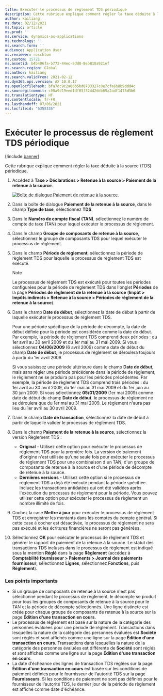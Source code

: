 ```yaml
---
title: Exécuter le processus de règlement TDS périodique
description: Cette rubrique explique comment régler la taxe déduite à la source (TDS) périodique.
author: kailiang
ms.date: 02/12/2021
ms.topic: article
ms.prod: ''
ms.service: dynamics-ax-applications
ms.technology: ''
ms.search.form: ''
audience: Application User
ms.reviewer: roschlom
ms.custom: 15721
ms.assetid: b4b406fa-b772-44ec-8dd8-8eb818a921ef
ms.search.region: Global
ms.author: kailiang
ms.search.validFrom: 2021-02-12
ms.dyn365.ops.version: AX 10.0.17
ms.openlocfilehash: bfa7dc9c2a86b5bd8783327c0e7cfa6b8b9ddd4c
ms.sourcegitcommit: c08a9d19eed1df03f32442ddb65a2adf1473d3b6
ms.translationtype: HT
ms.contentlocale: fr-FR
ms.lasthandoff: 07/06/2021
ms.locfileid: "6358336"
---
```

# <a name="run-the-periodic-tds-settlement-process"></a>Exécuter le processus de règlement TDS périodique

[!include [banner](../includes/banner.md)]

Cette rubrique explique comment régler la taxe déduite à la source (TDS) périodique.

1. Accédez à **Taxe \> Déclarations \> Retenue à la source \> Paiement de la retenue à la source**.

    [![Boîte de dialogue Paiement de retenue à la source.](./media/apac-ind-TDS-47.png)](./media/apac-ind-TDS-47.png)

2. Dans la boîte de dialogue **Paiement de la retenue à la source**, dans le champ **Type de taxe**, sélectionnez **TDS**.
3. Dans le **Numéro de compte fiscal (TAN)**, sélectionnez le numéro de compte de taxe (TAN) pour lequel exécuter le processus de règlement.
4. Dans le champ **Groupe de composants de retenue à la source**, sélectionnez le groupe de composants TDS pour lequel exécuter le processus de règlement.
5. Dans le champ **Période de règlement**, sélectionnez la période de règlement TDS pour laquelle le processus de règlement TDS est exécuté.

    > [!NOTE]
    > Le processus de règlement TDS est exécuté pour toutes les périodes configurées pour la période de règlement TDS dans l'onglet **Périodes** de la page **Périodes de règlement de la retenue à la source** (**Impôt \> Impôts indirects \> Retenue à la source \> Périodes de règlement de la retenue à la source**).

6. Dans le champ **Date de début**, sélectionnez la date de début à partir de laquelle exécuter le processus de règlement TDS.

    Pour une période spécifique de la période de décompte, la date de début définie pour la période est considérée comme la date de début. Par exemple, la période de règlement TDS comprend deux périodes : du 1er avril au 30 avril 2009 et du 1er mai au 31 mai 2009. Si vous sélectionnez **04/06/2009** (6 avril 2009) comme date de début du champ **Date de début**, le processus de règlement se déroulera toujours à partir du 1er avril 2009.

    Si vous saisissez une période ultérieure dans le champ **Date de début**, mais sans régler une période précédente dans la période de règlement, le règlement ne se produira pas pour les périodes précédentes. Par exemple, la période de règlement TDS comprend trois périodes : du 1er avril au 30 avril 2009, du 1er mai au 31 mai 2009 et du 1er juin au 30 juin 2009. Si vous sélectionnez **05/01/2009** (1er mai 2009) comme date de début du champ **Date de début**, le processus de règlement ne se déroulera que du 1er mai au 31 mai 2009. Le règlement n'aura pas lieu du 1er avril au 30 avril 2009.

7. Dans le champ **Date de transaction**, sélectionnez la date de début à partir de laquelle valider le processus de règlement TDS.
8. Dans le champ **Paiement de la retenue à la source**, sélectionnez la version Règlement TDS :

     - **Original** - Utilisez cette option pour exécuter le processus de règlement TDS pour la première fois. La version de paiement d'origine n'est utilisée qu'une seule fois pour exécuter le processus de règlement TDS pour une combinaison d'un TAN, d'un groupe de composants de retenue à la source et d'une période de décompte de retenue à la source.
    - **Dernières versions** - Utilisez cette option si le processus de règlement TDS a déjà été exécuté pendant la période spécifiée. Incluez les transactions antidatées qui ont été validées après l'exécution du processus de règlement pour la période. Vous pouvez utiliser cette option pour exécuter le processus de règlement un nombre illimité de fois.

9. Cochez la case **Mettre à jour** pour exécuter le processus de règlement TDS et enregistrer les montants dans les comptes du compte général. Si cette case à cocher est désactivée, le processus de règlement ne sera pas exécuté et les écritures financières ne seront pas générées.
10. Sélectionnez **OK** pour exécuter le processus de règlement TDS et générer le rapport de paiement de la retenue à la source. Le statut des transactions TDS incluses dans le processus de règlement est indiqué sous la mention **Réglé** dans la page **Règlement** (accédez à **Comptabilité fournisseur \> Paiements \> Journal des paiements fournisseur**, sélectionnez **Lignes**, sélectionnez **Fonctions**, puis **Règlement**).

### <a name="important-points"></a>Les points importants

- Si un groupe de composants de retenue à la source n'est pas sélectionné pendant le processus de règlement, le décompte se produit pour tous les groupes de composants de retenue à la source pour le TAN et la période de décompte sélectionnés. Une ligne distincte est créée pour chaque groupe de composants de retenue à la source sur la page **Édition d'une transaction en cours**.
- Le processus de règlement est basé sur la nature de la catégorie des personnes évaluées pour une période de règlement. Transactions dans lesquelles la nature de la catégorie des personnes évaluées est **Société** sont réglés et sont affichés comme une ligne sur la page **Édition d'une transaction en cours**. Transactions dans lesquelles la nature de la catégorie des personnes évaluées est différente de **Société** sont réglés et sont affichés comme une ligne sur la page **Édition d'une transaction en cours**.
- La date d'échéance des lignes de transaction TDS réglées sur la page **Édition d'une transaction en cours** est basée sur les conditions de paiement définies pour le fournisseur de l'autorité TDS sur la page **Fournisseurs**. Si les conditions de paiement ne sont pas définies pour le fournisseur de l'autorité TDS, le dernier jour de la période de règlement est affiché comme date d'échéance.

